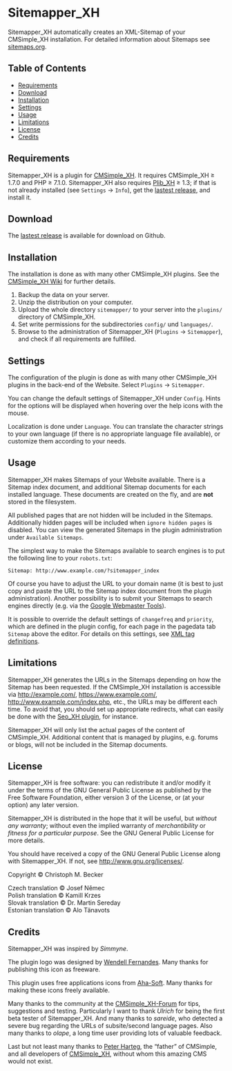 # Sitemapper\_XH

Sitemapper\_XH automatically creates an XML-Sitemap of your CMSimple\_XH installation.
For detailed information about Sitemaps see [sitemaps.org](http://www.sitemaps.org/).

## Table of Contents

- [Requirements](#requirements)
- [Download](#download)
- [Installation](#installation)
- [Settings](#settings)
- [Usage](#usage)
- [Limitations](#limitations)
- [License](#license)
- [Credits](#credits)

## Requirements

Sitemapper_XH is a plugin for [CMSimple_XH](https://cmsimple-xh.org/).
It requires CMSimple_XH ≥ 1.7.0 and PHP ≥ 7.1.0.
Sitemapper_XH also requires [Plib_XH](https://github.com/cmb69/plib_xh) ≥ 1.3;
if that is not already installed (see `Settings` → `Info`),
get the [lastest release](https://github.com/cmb69/plib_xh/releases/latest),
and install it.

## Download

The [lastest release](https://github.com/cmb69/sitemapper_xh/releases/latest) is available for download on Github.

## Installation

The installation is done as with many other CMSimple\_XH plugins. See the
[CMSimple\_XH Wiki](https://wiki.cmsimple-xh.org/doku.php/installation#plugins)
for further details.

1. Backup the data on your server.
2. Unzip the distribution on your computer.
3. Upload the whole directory `sitemapper/` to your server into the `plugins/` directory of CMSimple\_XH.
4. Set write permissions for the subdirectories `config/` und `languages/`.
5. Browse to the administration of Sitemapper\_XH (`Plugins` → `Sitemapper`),
   and check if all requirements are fulfilled.

## Settings

The configuration of the plugin is done as with many other CMSimple\_XH plugins in
the back-end of the Website. Select `Plugins` → `Sitemapper`.

You can change the default settings of Sitemapper\_XH under `Config`. Hints for
the options will be displayed when hovering over the help icons with the mouse.

Localization is done under `Language`. You can translate the character
strings to your own language (if there is no appropriate language file
available), or customize them according to your needs.

## Usage

Sitemapper\_XH makes Sitemaps of your Website available. There is a Sitemap
index document, and additional Sitemap documents for each installed language.
These documents are created on the fly, and are **not** stored in
the filesystem.

All published pages that are not hidden will be included in the
Sitemaps. Additionally hidden pages will be included when `ignore hidden pages`
is disabled. You can view the generated Sitemaps in the plugin administration
under `Available Sitemaps`.

The simplest way to make the Sitemaps available to search engines is to put
the following line to your `robots.txt`:

    Sitemap: http://www.example.com/?sitemapper_index

Of course you have to adjust the URL to your domain name (it is best to just
copy and paste the URL to the Sitemap index document from the plugin
administration). Another possibility is to submit your Sitemaps to search
engines directly (e.g. via the
[Google Webmaster Tools](http://www.google.com/webmasters/)).

It is possible to override the default settings of `changefreq` and
`priority`, which are defined in the plugin config, for each page in the
pagedata tab `Sitemap` above the editor. For details on this settings, see
[XML tag definitions](http://www.sitemaps.org/protocol.php#xmlTagDefinitions).

## Limitations

Sitemapper\_XH generates the URLs in the Sitemaps depending on how the Sitemap
has been requested. If the CMSimple\_XH installation is accessible via
http://example.com/, https://www.example.com/, http://www.example.com/index.php,
etc., the URLs may be different each time. To avoid that, you should set up
appropriate redirects, what can easily be done with the
[Seo\_XH plugin](http://3-magi.net/?CMSimple_XH/Seo_XH), for instance.

Sitemapper\_XH will only list the actual pages of the content of CMSimple\_XH.
Additional content that is managed by plugins, e.g. forums or blogs, will not be
included in the Sitemap documents.

## License

Sitemapper\_XH is free software: you can redistribute it and/or modify
it under the terms of the GNU General Public License as published by
the Free Software Foundation, either version 3 of the License, or
(at your option) any later version.

Sitemapper\_XH is distributed in the hope that it will be useful,
but *without any warranty*; without even the implied warranty of
*merchantibility* or *fitness for a particular purpose*. See the
GNU General Public License for more details.

You should have received a copy of the GNU General Public License
along with Sitemapper\_XH.  If not, see http://www.gnu.org/licenses/.

Copyright © Christoph M. Becker

Czech translation © Josef Němec<br>
Polish translation © Kamill Krzes<br>
Slovak translation © Dr. Martin Sereday<br>
Estonian translation © Alo Tänavots

## Credits

Sitemapper\_XH was inspired by *Simmyne*.

The plugin logo was designed by [Wendell Fernandes](http://www.dellustrations.com/).
Many thanks for publishing this icon as freeware.

This plugin uses free applications icons from [Aha-Soft](http://www.aha-soft.com/).
Many thanks for making these icons freely available.

Many thanks to the community at the [CMSimple\_XH-Forum](http://www.cmsimpleforum.com/)
for tips, suggestions and testing.
Particularly I want to thank *Ulrich* for being the first beta tester of Sitemapper\_XH.
And many thanks to *sareide*, who detected a severe bug regarding the URLs of subsite/second language pages.
Also many thanks to *olape*, a long time user providing lots of valuable feedback.

Last but not least many thanks to [Peter Harteg](http://www.harteg.dk/), the “father” of CMSimple,
and all developers of [CMSimple_XH](http://www.cmsimple-xh.org/),
without whom this amazing CMS would not exist.
